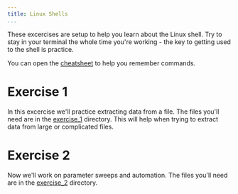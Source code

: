 ```yaml
---
title: Linux Shells
...
```


These excercises are setup to help you learn about the Linux shell. Try to stay
in your terminal the whole time you're working - the key to getting used to the
shell is practice.

You can open the [cheatsheet](cheatsheet.html) to help you remember commands.


Exercise 1
==========

In this excercise we'll practice extracting data from a file. The files you'll
need are in the [exercise_1](exercise_1/) directory. This will help when trying
to extract data from large or complicated files.


Exercise 2
==========

Now we'll work on parameter sweeps and automation. The files you'll need are in
the [exercise_2](exercise_2/) directory.
